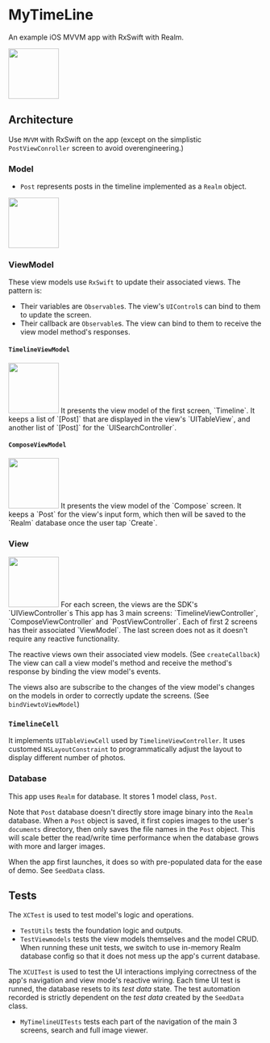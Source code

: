 #  MyTimeLine

An example iOS MVVM app with  RxSwift with Realm.

<img src="https://user-images.githubusercontent.com/1758101/56849109-c5328780-691a-11e9-8870-1bfb06823530.png" width="100">


## Architecture
Use `MVVM` with RxSwift on the app (except on the simplistic `PostViewConroller` screen to avoid overengineering.) 

### Model
- `Post` represents posts in the timeline implemented as a `Realm` object.
<img src="https://user-images.githubusercontent.com/1758101/56849119-d5e2fd80-691a-11e9-917f-3e598bf56e3b.png" width="100">

### ViewModel

These view models use `RxSwift` to update their associated views. The pattern is:
- Their variables are `Observable`s. The view's `UIControl`s can bind to them to update the screen.
- Their callback are `Observable`s. The view can bind to them to receive the view model method's responses. 

#### `TimelineViewModel`
<img src="https://user-images.githubusercontent.com/1758101/56849114-cf548600-691a-11e9-809b-da53a6d67406.png" width="100">
It presents the view model of the first screen, `Timeline`. It keeps a list of `[Post]` that 
are displayed in the view's `UITableView`, and another list of  `[Post]` for the `UISearchController`.


####  `ComposeViewModel`
<img src="https://user-images.githubusercontent.com/1758101/56849125-e4c9b000-691a-11e9-9923-3fe5c4742f0d.png" width="100">
It presents the view model of the `Compose` screen. It keeps a `Post` for the view's input form,
which then will be saved to the `Realm` database once the user tap `Create`.



### View
<img src="https://user-images.githubusercontent.com/1758101/56849122-df6c6580-691a-11e9-9f18-847a464d5544.png" width="100">
For each screen, the views are the SDK's `UIViewController`s
This app has 3 main screens: `TimelineViewController`, `ComposeViewController` and 
`PostViewController`. Each of first 2 screens has their associated `ViewModel`. The last 
screen does not as it doesn't require any reactive functionality.   

The reactive views own their associated view models. (See `createCallback`) The view can call a view model's method
and receive the method's response by binding the view model's events. 

The views also are subscribe to the changes of the view model's changes on the models
 in order to correctly update the screens. (See `bindViewtoViewModel`)

### `TimelineCell`
It implements `UITableViewCell` used by `TimelineViewController`. It uses customed 
`NSLayoutConstraint` to programmatically adjust the layout to display different number of photos.

### Database

This app uses `Realm` for database. It stores 1 model class, `Post`. 

Note that `Post` database doesn't directly store image binary into the `Realm` database. When 
a `Post` object is saved, it first copies images to the user's `documents` directory, then only saves
the file names in the `Post` object. This will scale better the read/write time performance when 
the database grows with more and larger images. 

When the app first launches, it does so with pre-populated data for the ease of demo. See
`SeedData` class. 

## Tests
The `XCTest` is used to test model's logic and operations.
- `TestUtils`  tests the foundation logic and outputs.
- `TestViewmodels` tests the view models themselves and the model CRUD.
When running these unit tests, we switch to use in-memory Realm database config 
so that it does not mess up the app's current database. 


The `XCUITest` is used to test the UI interactions implying correctness of 
the app's navigation and view mode's reactive wiring. Each time UI test is runned, 
the database resets to its _test data_ state. The test automation recorded is 
strictly dependent on the _test data_ created by the `SeedData` class. 
- `MyTimelineUITests` tests each part of the navigation of 
the main 3 screens, search and full image viewer. 




